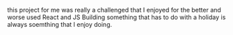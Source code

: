 this project for me was really a challenged that I enjoyed for the better and worse
used React and JS
Building something that has to do with a holiday is always soemthing that I enjoy doing.
